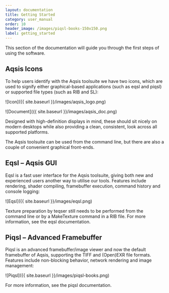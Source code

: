 ```yaml
---
layout: documentation
title: Getting Started 
category: user_manual
order: 10
header_image: /images/piqsl-books-150x150.png
label: getting_started
---
```


This section of the documentation will guide you through the first steps of using the software.

Aqsis Icons
-----------

To help users identify with the Aqsis toolsuite we have two icons, which are used to signify either graphical-based applications (such as eqsl and piqsl) or supported file types (such as RIB and SL):

![Icon]({{ site.baseurl }}/images/aqsis_logo.png)

![Document]({{ site.baseurl }}/images/aqsis_doc.png)

Designed with high-definition displays in mind, these should sit nicely on modern desktops while also providing a clean, consistent, look across all supported platforms.

The Aqsis toolsuite can be used from the command line, but there are also a couple of convenient graphical front-ends.

Eqsl – Aqsis GUI
----------------

Eqsl is a fast user interface for the Aqsis toolsuite, giving both new and experienced users another way to utilise our tools.
Features include rendering, shader compiling, framebuffer execution, command history and console logging:

![Eqsl]({{ site.baseurl }}/images/eqsl.png)

Texture preparation by teqser still needs to be performed from the command line or by a MakeTexture command in a RIB file. For more information, see the eqsl documentation.

Piqsl – Advanced Framebuffer
----------------------------

Piqsl is an advanced framebuffer/image viewer and now the default framebuffer of Aqsis, supporting the TIFF and (Open)EXR file formats.
Features include non-blocking behavior, network rendering and image management:

![Piqsl]({{ site.baseurl }}/images/piqsl-books.png)

For more information, see the piqsl documentation.
